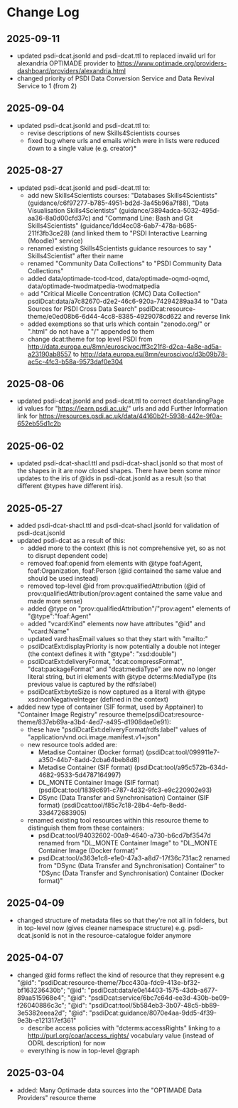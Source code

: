 # Change Log

## 2025-09-11
* updated psdi-dcat.jsonld and psdi-dcat.ttl to replaced invalid url for alexandria OPTIMADE provider to https://www.optimade.org/providers-dashboard/providers/alexandria.html
* changed priority of PSDI Data Conversion Service and Data Revival Service to 1 (from 2)

## 2025-09-04
* updated psdi-dcat.jsonld and psdi-dcat.ttl to:
   * revise descriptions of new Skills4Scientists courses
   * fixed bug where urls and emails which were in lists were reduced down to a single value (e.g. creator)*

## 2025-08-27
* updated psdi-dcat.jsonld and psdi-dcat.ttl to:
   * add new Skills4Scientists courses: "Databases Skills4Scientists" (guidance/c6f97277-b785-4951-bd2d-3a45b96a7f88), "Data Visualisation Skills4Scientists" (guidance/3894adca-5032-495d-aa36-8a0d00cfd37c) and "Command Line: Bash and Git Skills4Scientists" (guidance/1dd4ec08-6ab7-478a-b685-211f3fb3ce28) (and linked them to "PSDI Interactive Learning (Moodle)" service)
   * renamed existing Skills4Scientists guidance resources to say " Skills4Scientist" after their name
   * renamed "Community Data Collections" to "PSDI Community Data Collections"
   * added data/optimade-tcod-tcod, data/optimade-oqmd-oqmd, data/optimade-twodmatpedia-twodmatpedia
   * add "Critical Micelle Concentration (CMC) Data Collection" psdiDcat:data/a7c82670-d2e2-46c6-920a-74294289aa34 to "Data Sources for PSDI Cross Data Search" psdiDcat:resource-theme/e0ed08b6-6d44-4cc8-8385-4929078cd622 and reverse link
   * added exemptions so that urls which contain "zenodo.org/" or ".html" do not have a "/" appended to them
   * change dcat:theme for top level PSDI from http://data.europa.eu/8mn/euroscivoc/ff3c21f8-d2ca-4a8e-ad5a-a23190ab8557 to http://data.europa.eu/8mn/euroscivoc/d3b09b78-ac5c-4fc3-b58a-9573daf0e304	

## 2025-08-06
* updated psdi-dcat.jsonld and psdi-dcat.ttl to correct dcat:landingPage id values for "https://learn.psdi.ac.uk/" urls and add Further Information link for https://resources.psdi.ac.uk/data/44160b2f-5938-442e-9f0a-652eb55d1c2b

## 2025-06-02
* updated psdi-dcat-shacl.ttl and psdi-dcat-shacl.jsonld so that most of the shapes in it are now closed shapes. There have been some minor updates to the iris of @ids in psdi-dcat.jsonld as a result (so that different @types have different iris).

## 2025-05-27
* added psdi-dcat-shacl.ttl and psdi-dcat-shacl.jsonld for validation of psdi-dcat.jsonld
* updated psdi-dcat as a result of this:
  * added more to the context (this is not comprehensive yet, so as not to disrupt dependent code)
  * removed foaf:openid from elements with @type foaf:Agent, foaf:Organization, foaf:Person (@id contained the same value and should be used instead)
  * removed top-level @id from prov:qualifiedAttribution (@id of prov:qualifiedAttribution/prov:agent contained the same value and made more sense)
  * added @type on "prov:qualifiedAttribution"/"prov:agent" elements of "@type":"foaf:Agent"
  * added "vcard:Kind" elements now have attributes "@id" and "vcard:Name"
  * updated vard:hasEmail values so that they start with "mailto:"
  * psdiDcatExt:displayPriority is now potentially a double not integer (the context defines it with "@type": "xsd:double")
  * psdiDcatExt:deliveryFormat, "dcat:compressFormat", "dcat:packageFormat" and "dcat:mediaType" are now no longer literal string, but iri elements with @type dcterms:MediaType (its previous value is captured by the rdfs:label)
  * psdiDcatExt:byteSize is now captured as a literal with @type xsd:nonNegativeInteger (defined in the context)
* added new type of container (SIF format, used by Apptainer) to "Container Image Registry" resource theme(psdiDcat:resource-theme/837eb69a-a3b4-4ed7-a495-d1908dae0e91):
  * these have "psdiDcatExt:deliveryFormat/rdfs:label" values of "application/vnd.oci.image.manifest.v1+json" 
  * new resource tools added are:
    * Metadise Container (Docker format) (psdiDcat:tool/099911e7-a350-44b7-8add-2cba64beb8d8)
    * Metadise Container (SIF format) (psdiDcat:tool/a95c572b-634d-4682-9533-5d4787164997)
    * DL_MONTE Container Image (SIF format) (psdiDcat:tool/1839c691-c787-4d32-9fc3-e9c220902e93)
    * DSync (Data Transfer and Synchronisation) Container (SIF format) (psdiDcat:tool/f85c7c18-28b4-4efb-8edd-33d472683905)
  * renamed existing tool resources within this resource theme to distinguish them from these containers:
    * psdiDcat:tool/94032602-00a9-4640-a730-b6cd7bf3547d renamed from "DL_MONTE Container Image" to "DL_MONTE Container Image (Docker format)"
    * psdiDcat:tool/a363e1c8-e1e0-47a3-a8d7-17f36c731ac2 renamed from "DSync (Data Transfer and Synchronisation) Container" to "DSync (Data Transfer and Synchronisation) Container (Docker format)"

## 2025-04-09
* changed structure of metadata files so that they're not all in folders, but in top-level now (gives cleaner namespace structure) e.g. psdi-dcat.jsonld is not in the resource-catalogue folder anymore

## 2025-04-07
* changed @id forms reflect the kind of resource that they represent e.g "@id": "psdiDcat:resource-theme/7bcc430a-fdc9-413e-bf32-bf163236430b"; "@id": "psdiDcat:data/e0e14403-1575-43db-a677-89aa515968e4"; "@id": "psdiDcat:service/6bc7c64d-ee3d-430b-be09-f26040886c3c"; "@id": "psdiDcat:tool/5b584eb3-3b07-48c5-bb89-3e5382eeea2d"; "@id": "psdiDcat:guidance/8070e4aa-9dd5-4f39-9e3b-e121317ef361"
  * describe access policies with "dcterms:accessRights" linking to a http://purl.org/coar/access_rights/ vocabulary value (instead of ODRL description) for now
  * everything is now in top-level @graph

## 2025-03-04
* added: Many Optimade data sources into the "OPTIMADE Data Providers" resource theme